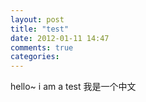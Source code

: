 ```yaml
---
layout: post
title: "test"
date: 2012-01-11 14:47
comments: true
categories: 
---
```


hello~ i am a test 我是一个中文